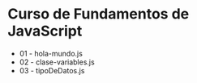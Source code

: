 # Curso de Fundamentos de JavaScript
- 01 - hola-mundo.js
- 02 - clase-variables.js
- 03 - tipoDeDatos.js